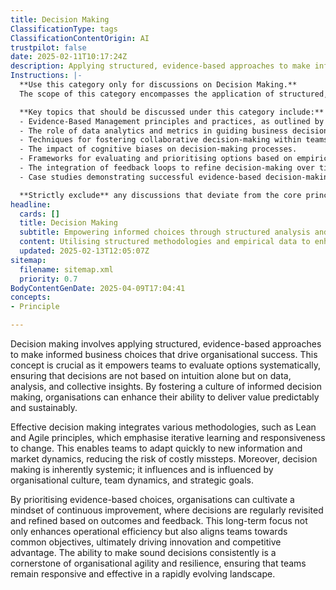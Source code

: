```yaml
---
title: Decision Making
ClassificationType: tags
ClassificationContentOrigin: AI
trustpilot: false
date: 2025-02-11T10:17:24Z
description: Applying structured, evidence-based approaches to make informed business choices.
Instructions: |-
  **Use this category only for discussions on Decision Making.**  
  The scope of this category encompasses the application of structured, evidence-based methodologies to facilitate informed decision-making within organisations. It aims to enhance the quality of choices made by leveraging data, empirical evidence, and collaborative insights.

  **Key topics that should be discussed under this category include:**
  - Evidence-Based Management principles and practices, as outlined by Ken Schwaber and Jeff Sutherland.
  - The role of data analytics and metrics in guiding business decisions.
  - Techniques for fostering collaborative decision-making within teams.
  - The impact of cognitive biases on decision-making processes.
  - Frameworks for evaluating and prioritising options based on empirical evidence.
  - The integration of feedback loops to refine decision-making over time.
  - Case studies demonstrating successful evidence-based decision-making in Agile and DevOps environments.

  **Strictly exclude** any discussions that deviate from the core principles of structured decision-making, such as anecdotal evidence, personal opinions without empirical support, or unrelated business strategies that do not align with evidence-based practices.
headline:
  cards: []
  title: Decision Making
  subtitle: Empowering informed choices through structured analysis and evidence-driven insights for effective organisational outcomes.
  content: Utilising structured methodologies and empirical data to enhance organisational decision-making, this classification encompasses topics such as risk assessment, performance metrics, stakeholder engagement, and adaptive strategies. It emphasises the importance of informed choices in navigating complexity and fostering sustainable growth within dynamic environments.
  updated: 2025-02-13T12:05:07Z
sitemap:
  filename: sitemap.xml
  priority: 0.7
BodyContentGenDate: 2025-04-09T17:04:41
concepts:
- Principle

---
```

Decision making involves applying structured, evidence-based approaches to make informed business choices that drive organisational success. This concept is crucial as it empowers teams to evaluate options systematically, ensuring that decisions are not based on intuition alone but on data, analysis, and collective insights. By fostering a culture of informed decision making, organisations can enhance their ability to deliver value predictably and sustainably.

Effective decision making integrates various methodologies, such as Lean and Agile principles, which emphasise iterative learning and responsiveness to change. This enables teams to adapt quickly to new information and market dynamics, reducing the risk of costly missteps. Moreover, decision making is inherently systemic; it influences and is influenced by organisational culture, team dynamics, and strategic goals. 

By prioritising evidence-based choices, organisations can cultivate a mindset of continuous improvement, where decisions are regularly revisited and refined based on outcomes and feedback. This long-term focus not only enhances operational efficiency but also aligns teams towards common objectives, ultimately driving innovation and competitive advantage. The ability to make sound decisions consistently is a cornerstone of organisational agility and resilience, ensuring that teams remain responsive and effective in a rapidly evolving landscape.
